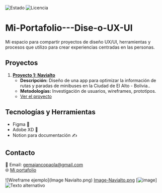 ![Estado](https://img.shields.io/badge/Estado-En%20desarrollo-yellow)
![Licencia](https://img.shields.io/github/license/tu_usuario/mi-portafolio-de-diseño-ux)
# Mi-Portafolio---Dise-o-UX-UI
Mi espacio para compartir proyectos de diseño UX/UI, herramientas y procesos que utilizo para crear experiencias centradas en las personas.
## Proyectos
1. **[Proyecto 1: Navialto](#)**
   - **Descripción:** Diseño de una app para optimizar la información de rutas y paradas de minibuses en la Ciudad de El Alto - Bolivia..
   - **Metodologías:** Investigación de usuarios, wireframes, prototipos.
   - [Ver el proyecto](https://www.figma.com/design/Dcd2LpGhgL4oInOPYtBizE/NAVIALTO?node-id=0-1&t=Re7iH5exxnoAFxEh-1)
## Tecnologías y Herramientas
- Figma 🎨
- Adobe XD 📱
- Notion para documentación ✍️
## Contacto
📧 Email: gemajancopaola@gmail.com  
🌐 [Mi portafolio](https://tuportafolio.com)

![Wireframe ejemplo](Image Navialto.png)
[Image-Navialto.png](https://postimg.cc/CnJF7nHM)
[![image](https://i.postimg.cc/BtfXqxjF/Image-Navialto.png)]
![Texto alternativo]([images/imagen.png](https://i.postimg.cc/BtfXqxjF/Image-Navialto.png))
